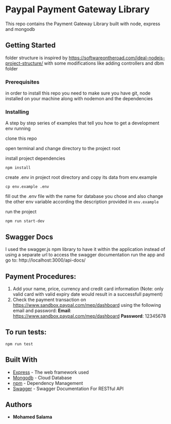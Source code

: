 # Paypal Payment Gateway Library

This repo contains the Payment Gateway Library built with node, express and mongodb

## Getting Started

folder structure is inspired by https://softwareontheroad.com/ideal-nodejs-project-structure/ with some modifications like adding controllers and dbm folder

### Prerequisites

in order to install this repo you need to make sure you have git, node installed on your machine along with nodemon and the dependencies

### Installing

A step by step series of examples that tell you how to get a development env running

clone this repo

open terminal and change directory to the project root

install project dependencies

```
npm install
```

create .env in project root directory and copy its data from env.example

```
cp env.example .env
```

fill out the .env file with the name for database you chose and also change the other env variable according the description provided in `env.example`

run the project

```
npm run start-dev
```

## Swagger Docs

I used the swagger.js npm library to have it within the application instead of using a separate url to access the swagger documentation
run the app and go to: http://localhost:3000/api-docs/

## Payment Procedures:

1. Add your name, price, currency and credit card information (Note: only valid card with valid expiry date would result in a successfull payment)
2. Check the payment transaction on https://www.sandbox.paypal.com/mep/dashboard using the following email and password:
   **Email**: https://www.sandbox.paypal.com/mep/dashboard
   **Password**: 12345678

## To run tests:

`npm run test`

## Built With

- [Express](https://expressjs.com/) - The web framework used
- [Mongodb](https://www.mongodb.com/) - Cloud Database
- [npm](https://www.npmjs.com/) - Dependency Management
- [Swagger](https://swagger.io/docs/) - Swagger Documentation For RESTful API

## Authors

- **Mohamed Salama**
